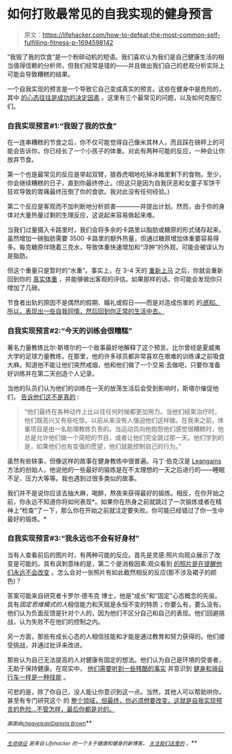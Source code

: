 # 如何打败最常见的自我实现的健身预言

> 原文：<https://lifehacker.com/how-to-defeat-the-most-common-self-fulfilling-fitness-p-1694598142>

“我毁了我的饮食”是一个粉碎动机的短语。我们喜欢认为我们是自己健康生活的相当值得信赖的分析师，但我们经常是错的——并且做出我们自己的悲观分析实际上可能会导致糟糕的结果。



一个自我实现的预言是一个导致它自己变成真实的预言。这些在健身中是危险的，其中 [的心态往往是成功的决定因素](http://dicktalens.com/does-exercise-lead-to-weight-loss-its-all-in-the-mindset/) 。这里有三个最常见的问题，以及如何克服它们。

### 自我实现预言#1:“我毁了我的饮食”

在一连串糟糕的节食之后，你不仅可能觉得自己像米其林人，而且踩在磅秤上的可能会告诉你，你已经长了一个小孩子的体重。对此有两种可能的反应，一种会让你放弃节食。

第一个也是最常见的反应是举起双臂，狼吞虎咽地吃掉冰箱里剩下的食物。至少，你会继续糟糕的日子，直到你最终停止。(但这只是因为自我厌恶和女童子军饼干狂欢导致的胃痛最终压倒了你的食欲。我对此没有任何经验。)

第二个反应是客观而不加判断地分析损害————并提出计划。然而，由于你的身体对大量热量过剩的生理反应，这说起来容易做起来难。

当我们过量摄入卡路里时，我们会将多余的卡路里以脂肪或糖原的形式储存起来。虽然增加一磅脂肪需要 3500 卡路里的额外热量，但通过糖原增加体重要容易得多。每克糖原伴随着三克水，导致体重快速增加和“浮肿”的外观，可能会被误认为是脂肪。

但这个重量只是暂时的“水重”。事实上，在 3-4 天的 [重新上马](https://lifehacker.com/five-steps-to-get-back-into-your-fitness-routine-1658435892) 之后，你就会重新回到你的 [真实体重](http://dicktalens.com/understanding-the-scale/) ，并能够做出客观的评估。如果那样的话，你可能会发现你只增加了几磅。

节食者出轨的原因不是偶然的假期、婚礼或假日——而是对造成伤害的 的[*感知*。所以，表现出一些自我同情，然后回到你正常的生活中去。](http://dicktalens.com/the-dark-truth-about-my-first-fitness-transformation/)

### **自我实现预言#2:“今天的训练会很糟糕”**

著名力量教练比尔·斯塔尔的一个故事最好地解释了这个预言。比尔曾经是夏威夷大学的足球力量教练，在那里，他的许多球员都非常喜欢在艰难的训练课之前吸食大麻。知道他不能让他们突然戒烟，他和他们做了一个交易:去做吧，只要你准备好训练并在第二天创造个人记录。

当他的队员们认为他们的训练在一天的放荡生活后会受到影响时，斯塔尔催促他们， [告诉他们这不是真的](http://startingstrength.com/articles/hangover_starr.pdf) :

> “他们最终在各种动作上比以往任何时候都更加用力。当他们结束治疗时，他们既高兴又有些吃惊。以前从来没有人强迫他们这样做。在我来之前，体重项目是由一名助理教练负责的。当运动员向他抱怨他们感觉很糟糕时，他总是允许他们做一个简短的节目，或者让他们完全跳过那一天。他们学到的是，如果他们也有变强的愿望，他们就能控制自己的行为。”

虽然有些轶事，但像这样的故事在健身教练中很普遍。马丁·伯克汉是 [Leangains](http://leangains.com) 方法的创始人，他说他的一些最好的锻炼是在不太理想的一天之后进行的——睡眠不足、压力大等等。我也遇到过很多类似的故事。

我们并不是说你应该去抽大麻，喝醉，熬夜来获得最好的锻炼。相反，在你开始之前，你永远不知道你将如何表现*。如果你在热身之前就跳过了一次锻炼或者在精神上“检查”了一下，那么你在开始之前就注定要失败。你可能已经错过了你一生中最好的锻炼。*

### **自我实现预言#3:“我永远也不会有好身材”**

当有人查看前后的图片时，有两种可能的反应。首先是灵感:照片向观众展示了改变是可能的。具有讽刺意味的是，第二个是消极因素:观众看到 [的照片是在提醒他们永远不会改变](http://www.schwarzenegger.com/fitness/post/everything-that-you-know-about-motivating-others-is-wrong) 。怎么会对一张照片有如此截然相反的反应(那不涉及裙子的颜色)？

答案可能来自研究者卡罗尔·德韦克 博士，他是“成长”和“固定”心态概念的先驱。具有*固定思维模式的人*相信能力和天赋是永恒不变的特质；你要么有，要么没有。他们认为负面反馈是针对个人的，因为他们不区分自己和自己的表现。他们回避挑战，认为失败不在他们的控制之内。

另一方面，那些有成长心态的人相信技能和才能是通过教育和努力获得的。他们接受挑战，并通过批评来改进。

那些认为自己无法提高的人对健康有固定的想法。他们认为自己是环境的受害者，无助于保持健康。在现实中， [他们需要听到一些残酷的事实](https://lifehacker.com/four-harsh-truths-that-will-make-you-a-healthier-person-1684899154) 并意识到 [健身和骑自行车一样是一种技能](http://lifehacker.com/fitness-is-a-skill-not-a-talent-heres-how-to-develop-1651281013) 。

可悲的是，除了你自己，没人能让你意识到这一点。当然，其他人可以帮助哄你，甚至有专门研究这个 的 [整个领域，但最终，你必须想要改变。这就是自我实现预言的危险...不管怎样，最后你都是对的。](http://en.wikipedia.org/wiki/Motivational_interviewing)

<small>*画面由*</small>[<small>*chpavel*</small>](http://www.shutterstock.com/pic-251586802.html)<small></small>*[<small>*edel*</small>](http://www.shutterstock.com/pic-173315717.html)<small></small>*[<small>*Daniela Brown*</small>](https://www.flickr.com/photos/danibrownphotography/)<small></small>**

* * *

***[*<small>生命体征</small>*](http://vitals.lifehacker.com/) <small>*是来自 Lifehacker 的一个关于健康和健身的新博客。*</small> [<small>*关注我们这里的*</small>](https://twitter.com/VitalsLH) <small>*。*</small>***
